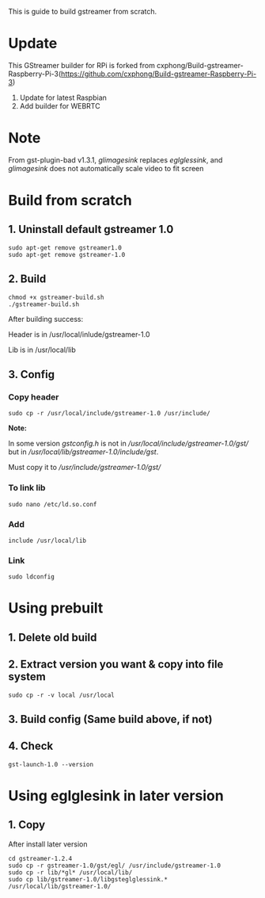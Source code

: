 This is guide to build gstreamer from scratch.

# Update

This GStreamer builder for RPi is forked from cxphong/Build-gstreamer-Raspberry-Pi-3(https://github.com/cxphong/Build-gstreamer-Raspberry-Pi-3)

1. Update for latest Raspbian 
2. Add builder for WEBRTC


# Note

From gst-plugin-bad v1.3.1, *glimagesink* replaces *eglglessink*, and *glimagesink* does not automatically scale video to fit screen

# Build from scratch

## 1. Uninstall default gstreamer 1.0

```Shell
sudo apt-get remove gstreamer1.0
sudo apt-get remove gstreamer-1.0
```

## 2. Build

```Shell
chmod +x gstreamer-build.sh
./gstreamer-build.sh
```
After building success:

Header is in /usr/local/inlude/gstreamer-1.0 

Lib is in /usr/local/lib

## 3. Config

### Copy header

```Shell
sudo cp -r /usr/local/include/gstreamer-1.0 /usr/include/
```

**Note:**

In some version *gstconfig.h* is not in */usr/local/include/gstreamer-1.0/gst/* but in */usr/local/lib/gstreamer-1.0/include/gst*.

Must copy it to */usr/include/gstreamer-1.0/gst/*

### To link lib

```Shell
sudo nano /etc/ld.so.conf
```

### Add

```Shell
include /usr/local/lib
```

### Link 

```Shell
sudo ldconfig
```

# Using prebuilt 

## 1. Delete old build
	
## 2. Extract version you want & copy into file system

```Shell	
sudo cp -r -v local /usr/local
```

## 3. Build config (Same build above, if not)

## 4. Check
	
```Shell
gst-launch-1.0 --version
```

# Using eglglesink in later version

## 1. Copy

After install later version

```
cd gstreamer-1.2.4
sudo cp -r gstreamer-1.0/gst/egl/ /usr/include/gstreamer-1.0
sudo cp -r lib/*gl* /usr/local/lib/
sudo cp lib/gstreamer-1.0/libgsteglglessink.* /usr/local/lib/gstreamer-1.0/
```



